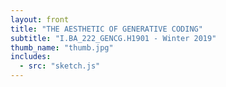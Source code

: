 ```yaml
---
layout: front
title: "THE AESTHETIC OF GENERATIVE CODING" 
subtitle: "I.BA_222_GENCG.H1901 - Winter 2019"
thumb_name: "thumb.jpg"
includes:
  - src: "sketch.js"
---
```

